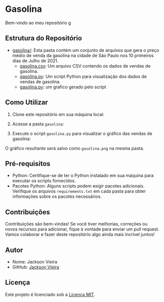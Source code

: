 # Gasolina

Bem-vindo ao meu repositório g

## Estrutura do Repositório

- [gasolina/](./gasolina): Esta pasta contém um conjunto de arquivos que gera o preço médio de venda da gasolina na cidade de São Paulo nos 10 primeiros dias de Julho de 2021.
  - [gasolina.csv](./gasolina.csv): Um arquivo CSV contendo os dados de vendas de gasolina.
  - [gasolina.py](./gasolina.py): Um script Python para visualização dos dados de vendas de gasolina.
  - [gasolina.py](./gasolina.png): um grafico gerado pelo script

## Como Utilizar

1. Clone este repositório em sua máquina local:

2. Acesse a pasta `gasolina`:

3. Execute o script `gasolina.py` para visualizar o gráfico das vendas de gasolina:


O gráfico resultante será salvo como `gasolina.png` na mesma pasta.

## Pré-requisitos

- Python: Certifique-se de ter o Python instalado em sua máquina para executar os scripts fornecidos.
- Pacotes Python: Alguns scripts podem exigir pacotes adicionais. Verifique os arquivos `requirements.txt` em cada pasta para obter informações sobre os pacotes necessários.

## Contribuições

Contribuições são bem-vindas! Se você tiver melhorias, correções ou novos recursos para adicionar, fique à vontade para enviar um pull request. Vamos colaborar e fazer deste repositório algo ainda mais incrível juntos!

## Autor

- Nome: Jackson Vieira
- GitHub: [Jackson Vieira](https://github.com/Jacksonvieira431)

## Licença

Este projeto é licenciado sob a [Licença MIT](./LICENSE).
